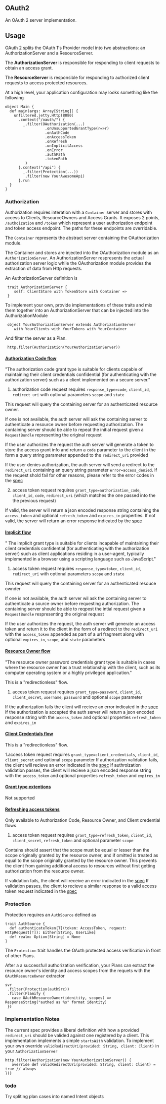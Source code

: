 ## OAuth2

An OAuth 2 server implementation.

## Usage

OAuth 2 splits the OAuth 1's Provider model into two abstractions: an AuthorizationServer and a ResourceServer.

The **AuthorizationServer** is responsible for responding to client requests to obtain an access grant.

The **ResourceServer** is responsible for responding to authorized client requests to access protected resources.

At a high level, your application configuration may looks something like the following

    object Main {
      def main(args: Array[String]) {
        unfiltered.jetty.Http(8080)
          .context("/oauth/") {
            _.filter(OAuthorization(...)
                      .onUnsupportedGrantType(r=>r)
                      .onAuthCode
                      .onAccessToken
                      .onRefresh
                      .onImplicitAccess
                      .onError
                      .authPath
                      .tokenPath
             )
          }.context("/api") {
            _.filter(Protection(...))
             .filter(new YourAwesomeApi)
          }.run
      }
    }

### Authorization

Authorization requires interation with a `Container` server and stores with access to Clients, ResourceOwners and Access Grants. It exposes 2 points, `/authoization` and `/token` which represent a user authorization endpoint and token access endpoint. The paths for these endpoints are overridable.

The `Container` represents the abstract server containing the OAuthorization module.

The Container and stores are injected into the OAuthorization module as an `AuthorizationServer`. An AuthorizationServer respresents the actual authorization server logic while the OAuthorization module provides the extraction of data from Http requests.

An AuthorizationServer definition is

     trait AuthorizationServer {
        self: ClientStore with TokenStore with Container =>
     }

To implement your own, provide implementations of these traits and mix them together into an
AuthorizationServer that can be injected into the AuthorizationModule

     object YourAuthorizationServer extends AuthorizationServer
        with YourClients with YourTokens with YourContainer

And filter the server as a Plan.

     http.filter(Authorization(YourAuthorizationServer))


#### [Authorization Code flow](http://tools.ietf.org/html/draft-ietf-oauth-v2-16#section-4.1)

"The authorization code grant type is suitable for clients capable of
   maintaining their client credentials confidential (for authenticating
   with the authorization server) such as a client implemented on a
   secure server."

1. authorization code request requires `response_type=code`, `client_id`, `redirect_uri` with optional parameters `scope` and `state`

This request will query the containing server for an authenticated resource owner.

If one is not available, the auth server will ask the containing server to authenticate a resource owner before requesting authorization. The containing server
should be able to repeat the initial request given a `RequestBundle` representing the original request

If the user authorizes the request the auth server will generate a token to store the access grant info and return a `code` parameter to the client in the form a query string
parameter appended to the `redirect_uri` provided

If the user denies authorization, the auth server will send a redirect to the `redirect_uri` containing an query string parameter `error=access_denied`. If the request shold fail for other reasons, please refer to the error codes in the [spec](http://tools.ietf.org/html/draft-ietf-oauth-v2-16#section-4.1.2.1)

2. access token request requires `grant_type=authorization_code`, `client_id`, `code`, `redirect_uri` (which matches the one passed into the the previous request)

If valid, the server will return a json encoded response string containing the `access_token` and optional `refresh_token` and `expires_in` properties.
If not valid, the server will return an error response indicated by the [spec](http://tools.ietf.org/html/draft-ietf-oauth-v2-16#section-5.2)


#### [Implicit flow](http://tools.ietf.org/html/draft-ietf-oauth-v2-16#section-4.2)

" The implicit grant type is suitable for clients incapable of
   maintaining their client credentials confidential (for authenticating
   with the authorization server) such as client applications residing
   in a user-agent, typically implemented in a browser using a scripting
   language such as JavaScript."

1. access token request requires `response_type=token`, `client_id`, `redirect_uri` with optional parameters `scope` and `state`

This request will query the containing server for an authenticated resouce ownder

If one is not available, the auth server wil ask the containing server to authenticate a source owner before requesting authorization. The containing server should be able
to reqpest the intial request given a `RequestBundle` respresenting the original request

If the user authorizes the request, the auth server will generate an access token and return it to the client in the form of a redirect to the `redirect_uri` with the `access_token` appended as part of a url fragment along with optional `expires_in`, `scope`, and `state` parameters


#### [Resource Owner flow](http://tools.ietf.org/html/draft-ietf-oauth-v2-16#section-4.3)

"The resource owner password credentials grant type is suitable in
   cases where the resource owner has a trust relationship with the
   client, such as its computer operating system or a highly privileged
   application."

This is a "redirectionless" flow.

1. access token request requires `grant_type=password`, `client_id`, `client_secret`, `username`, `password` and optional `scope` parameter

If the authorization fails the client will recieve an error indicated in the [spec](http://tools.ietf.org/html/draft-ietf-oauth-v2-16#section-5.2)
If the authorization is accepted the auth server will return a json encoded response string with the `access_token` and optional properties `refresh_token` and `expires_in`

#### [Client Credentials flow](http://tools.ietf.org/html/draft-ietf-oauth-v2-16#section-4.4)

This is a "redirectionless" flow.

1.access token request requires `grant_type=client_credentials`, `client_id`, `client_secret` and optional `scope` parameter
If authorization validation fails, the client will recieve an error indicated in the [spec](http://tools.ietf.org/html/draft-ietf-oauth-v2-16#section-5.2)
If authroization validation passes, the client will recieve a json encoded response string with the `access_token` and optional properties `refresh_token` and `expires_in`


#### [Grant type extentions](http://tools.ietf.org/html/draft-ietf-oauth-v2-16#section-4.5)

Not supported

#### [Refreshing access tokens](http://tools.ietf.org/html/draft-ietf-oauth-v2-16#section-6)

Only available to Authorization Code, Resource Owner, and Client credential flows

1. access token request requires `grant_type=refresh_token`, `client_id`, `client_secret`, `refresh_token` and optional parameter `scope`

Contains should assert that the scope must be equal or lesser than the scope originally granted by the resource owner, and if omitted is
treated as equal to the scope originally granted by the resource owner. This prevents the client from gaining additional access to resources without
first getting authorization from the resource owner.

If validation fails, the client will receive an error indicated in the [spec](http://tools.ietf.org/html/draft-ietf-oauth-v2-16#section-5.2)
If validation passes, the client to recieve a similar response to a valid access token request indicated in the [spec](http://tools.ietf.org/html/draft-ietf-oauth-v2-16#section-5.1)


### Protection

Protection requires an `AuthSource` defined as

    trait AuthSource {
      def authenticateToken[T](token: AccessToken, request: HttpRequest[T]): Either[String, UserLike]
      def realm: Option[String] = None
    }

The `Protection` trait handles the OAuth protected access verification in front of other Plans.

After a a successfull authorization verification, your Plans can extract the resource owner's identity and access scopes from the requets with the `OAuthResourceOwner` extractor


    svr
     .filter(Protection(authSrc))
     .filter(Planify {
       case OAuthResourceOwner(idenitity, scopes) => ResponseString("authed as %s" format identity)
     })




### Implementation Notes

The current spec provides a liberal definition with how a provided `redirect_uri` should be
valided against one registered by a client. This implementation implements a simple `startsWith` validation. To implement your own override `validRedirectUri(provided: String, client: Client)` in your `AuthorizationServer`

    http.filter(Authorization(new YourAuthorizationServer() {
       override def validRedirectUri(provided: String, client: Client) = true // always
    }))

### todo

Try spliting plan cases into named Intent objects
